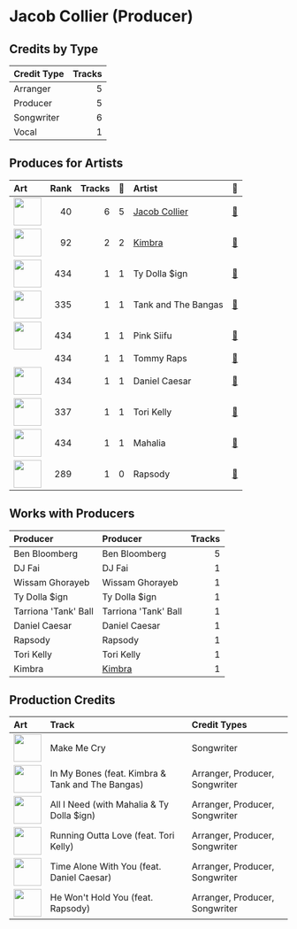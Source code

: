 # Jacob Collier (Producer)

## Credits by Type

| Credit Type | Tracks |
|:---|---:|
| Arranger | 5 |
| Producer | 5 |
| Songwriter | 6 |
| Vocal | 1 |

## Produces for Artists

| Art | Rank | Tracks | 💚 | Artist | 🔗 |
|:---|---:|---:|---:|:---|:---|
| <img src="https://i.scdn.co/image/ab6761610000e5eb6b6a07bd9cceae9bd48be09b" alt="" width="50" /> | 40 | 6 | 5 | [Jacob Collier](../../artists/jacob_collier/overview.md) | [🔗](https://open.spotify.com/artist/0QWrMNukfcVOmgEU0FEDyD) |
| <img src="https://i.scdn.co/image/ab6761610000e5eb4828d921588ec91c835392b2" alt="" width="50" /> | 92 | 2 | 2 | [Kimbra](../../artists/kimbra/overview.md) | [🔗](https://open.spotify.com/artist/6hk7Yq1DU9QcCCrz9uc0Ti) |
| <img src="https://i.scdn.co/image/ab6761610000e5eb24b3c0f33bc5e3f6a53f84d7" alt="" width="50" /> | 434 | 1 | 1 | Ty Dolla $ign | [🔗](https://open.spotify.com/artist/7c0XG5cIJTrrAgEC3ULPiq) |
| <img src="https://i.scdn.co/image/ab6761610000e5eb5d240324ac824155b978c329" alt="" width="50" /> | 335 | 1 | 1 | Tank and The Bangas | [🔗](https://open.spotify.com/artist/5cAtakaadWHJLxmGKrKcX7) |
| <img src="https://i.scdn.co/image/ab6761610000e5eb64836fb8783339aa6b11e660" alt="" width="50" /> | 434 | 1 | 1 | Pink Siifu | [🔗](https://open.spotify.com/artist/40ZElxHldNyvn7x8WRC6fh) |
| | 434 | 1 | 1 | Tommy Raps | [🔗](https://open.spotify.com/artist/2jDVhHiltj9mEWoIGdBg3z) |
| <img src="https://i.scdn.co/image/ab6761610000e5ebe5bc630548fb3517cf90edb8" alt="" width="50" /> | 434 | 1 | 1 | Daniel Caesar | [🔗](https://open.spotify.com/artist/20wkVLutqVOYrc0kxFs7rA) |
| <img src="https://i.scdn.co/image/ab6761610000e5eb544ba0da8dbe879efa20bcb9" alt="" width="50" /> | 337 | 1 | 1 | Tori Kelly | [🔗](https://open.spotify.com/artist/1vSN1fsvrzpbttOYGsliDr) |
| <img src="https://i.scdn.co/image/ab6761610000e5ebfee7db9b30ece7ac8b55f6d1" alt="" width="50" /> | 434 | 1 | 1 | Mahalia | [🔗](https://open.spotify.com/artist/16rCzZOMQX7P8Kmn5YKexI) |
| <img src="https://i.scdn.co/image/ab6761610000e5ebff937725369c064d38beaf4a" alt="" width="50" /> | 289 | 1 | 0 | Rapsody | [🔗](https://open.spotify.com/artist/6NL31G53xThQXkFs7lDpL5) |

## Works with Producers

| Producer | Producer | Tracks |
|:---|:---|---:|
| Ben Bloomberg | Ben Bloomberg | 5 |
| DJ Fai | DJ Fai | 1 |
| Wissam Ghorayeb | Wissam Ghorayeb | 1 |
| Ty Dolla $ign | Ty Dolla $ign | 1 |
| Tarriona 'Tank' Ball | Tarriona 'Tank' Ball | 1 |
| Daniel Caesar | Daniel Caesar | 1 |
| Rapsody | Rapsody | 1 |
| Tori Kelly | Tori Kelly | 1 |
| Kimbra | [Kimbra](../kimbra/overview.md) | 1 |

## Production Credits

| Art | Track | Credit Types |
|:---|:---|:---|
| <img src="https://i.scdn.co/image/ab67616d0000b27354de35ac4fc5d8ed1ec1d956" alt="" width="50" /> | Make Me Cry | Songwriter |
| <img src="https://i.scdn.co/image/ab67616d0000b27334de228d223a20a8a5d1f465" alt="" width="50" /> | In My Bones (feat. Kimbra & Tank and The Bangas) | Arranger, Producer, Songwriter |
| <img src="https://i.scdn.co/image/ab67616d0000b27334de228d223a20a8a5d1f465" alt="" width="50" /> | All I Need (with Mahalia & Ty Dolla $ign) | Arranger, Producer, Songwriter |
| <img src="https://i.scdn.co/image/ab67616d0000b27334de228d223a20a8a5d1f465" alt="" width="50" /> | Running Outta Love (feat. Tori Kelly) | Arranger, Producer, Songwriter |
| <img src="https://i.scdn.co/image/ab67616d0000b27334de228d223a20a8a5d1f465" alt="" width="50" /> | Time Alone With You (feat. Daniel Caesar) | Arranger, Producer, Songwriter |
| <img src="https://i.scdn.co/image/ab67616d0000b27334de228d223a20a8a5d1f465" alt="" width="50" /> | He Won't Hold You (feat. Rapsody) | Arranger, Producer, Songwriter |